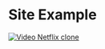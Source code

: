 # Site Example


[![ Video Netflix clone](http://img.youtube.com/vi/SoP2RP5eGs4/0.jpg)](http://www.youtube.com/watch?v=SoP2RP5eGs4 "Netflix Clone Video")

